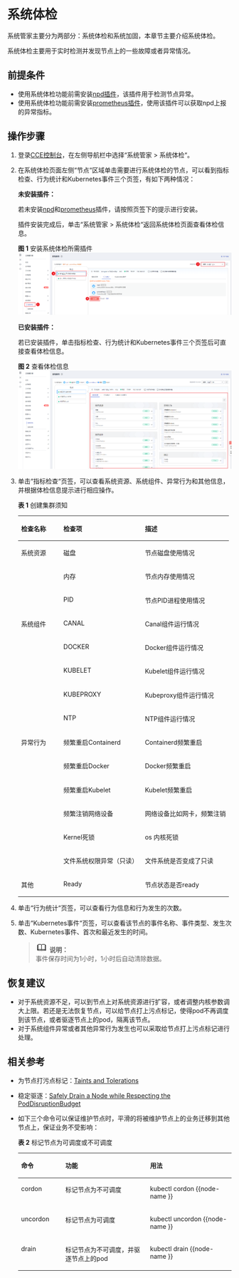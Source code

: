 # 系统体检<a name="cce_01_0218"></a>

系统管家主要分为两部分：系统体检和系统加固，本章节主要介绍系统体检。

系统体检主要用于实时检测并发现节点上的一些故障或者异常情况。

## 前提条件<a name="section168785975413"></a>

-   使用系统体检功能前需安装[npd插件](npd.md)，该插件用于检测节点异常。
-   使用系统体检功能前需安装[prometheus插件](prometheus.md)，使用该插件可以获取npd上报的异常指标。

## 操作步骤<a name="section13882195819560"></a>

1.  登录[CCE控制台](https://console.huaweicloud.com/cce2.0/?utm_source=helpcenter)，在左侧导航栏中选择“系统管家  \>  系统体检“。
2.  在系统体检页面左侧“节点“区域单击需要进行系统体检的节点，可以看到指标检查、行为统计和Kubernetes事件三个页签，有如下两种情况：

    **未安装插件：**

    若未安装[npd](npd.md)和[prometheus](prometheus.md)插件，请按照页签下的提示进行安装。

    插件安装完成后，单击“系统管家  \>  系统体检“返回系统体检页面查看体检信息。

    **图 1**  安装系统体检所需插件<a name="fig1685611812461"></a>  
    ![](figures/安装系统体检所需插件.png "安装系统体检所需插件")

    **已安装插件：**

    若已安装插件，单击指标检查、行为统计和Kubernetes事件三个页签后可直接查看体检信息。

    **图 2**  查看体检信息<a name="fig06331918114"></a>  
    ![](figures/查看体检信息.png "查看体检信息")

3.  单击“指标检查“页签，可以查看系统资源、系统组件、异常行为和其他信息，并根据体检信息提示进行相应操作。

    **表 1**  创建集群须知

    <a name="table108111152195919"></a>
    <table><thead align="left"><tr id="row20811252105914"><th class="cellrowborder" valign="top" width="20.03%" id="mcps1.2.4.1.1"><p id="p14811135212593"><a name="p14811135212593"></a><a name="p14811135212593"></a>检查名称</p>
    </th>
    <th class="cellrowborder" valign="top" width="38.65%" id="mcps1.2.4.1.2"><p id="p15811452145913"><a name="p15811452145913"></a><a name="p15811452145913"></a>检查项</p>
    </th>
    <th class="cellrowborder" valign="top" width="41.32%" id="mcps1.2.4.1.3"><p id="p1418715362071"><a name="p1418715362071"></a><a name="p1418715362071"></a>描述</p>
    </th>
    </tr>
    </thead>
    <tbody><tr id="row88111652155915"><td class="cellrowborder" rowspan="3" valign="top" width="20.03%" headers="mcps1.2.4.1.1 "><p id="p1298265916593"><a name="p1298265916593"></a><a name="p1298265916593"></a>系统资源</p>
    </td>
    <td class="cellrowborder" valign="top" width="38.65%" headers="mcps1.2.4.1.2 "><p id="p6982145965918"><a name="p6982145965918"></a><a name="p6982145965918"></a>磁盘</p>
    </td>
    <td class="cellrowborder" valign="top" width="41.32%" headers="mcps1.2.4.1.3 "><p id="p131874367719"><a name="p131874367719"></a><a name="p131874367719"></a>节点磁盘使用情况</p>
    </td>
    </tr>
    <tr id="row1040679473"><td class="cellrowborder" valign="top" headers="mcps1.2.4.1.1 "><p id="p13406592718"><a name="p13406592718"></a><a name="p13406592718"></a>内存</p>
    </td>
    <td class="cellrowborder" valign="top" headers="mcps1.2.4.1.2 "><p id="p21873367719"><a name="p21873367719"></a><a name="p21873367719"></a>节点内存使用情况</p>
    </td>
    </tr>
    <tr id="row94371418277"><td class="cellrowborder" valign="top" headers="mcps1.2.4.1.1 "><p id="p44374181176"><a name="p44374181176"></a><a name="p44374181176"></a>PID</p>
    </td>
    <td class="cellrowborder" valign="top" headers="mcps1.2.4.1.2 "><p id="p9187173616713"><a name="p9187173616713"></a><a name="p9187173616713"></a>节点PID进程使用情况</p>
    </td>
    </tr>
    <tr id="row981135210590"><td class="cellrowborder" rowspan="5" valign="top" width="20.03%" headers="mcps1.2.4.1.1 "><p id="p199826593596"><a name="p199826593596"></a><a name="p199826593596"></a>系统组件</p>
    </td>
    <td class="cellrowborder" valign="top" width="38.65%" headers="mcps1.2.4.1.2 "><p id="p13827195212710"><a name="p13827195212710"></a><a name="p13827195212710"></a>CANAL</p>
    </td>
    <td class="cellrowborder" valign="top" width="41.32%" headers="mcps1.2.4.1.3 "><p id="p1187236371"><a name="p1187236371"></a><a name="p1187236371"></a>Canal组件运行情况</p>
    </td>
    </tr>
    <tr id="row10303103591119"><td class="cellrowborder" valign="top" headers="mcps1.2.4.1.1 "><p id="p14304173551114"><a name="p14304173551114"></a><a name="p14304173551114"></a>DOCKER</p>
    </td>
    <td class="cellrowborder" valign="top" headers="mcps1.2.4.1.2 "><p id="p153048351110"><a name="p153048351110"></a><a name="p153048351110"></a>Docker组件运行情况</p>
    </td>
    </tr>
    <tr id="row1430443511120"><td class="cellrowborder" valign="top" headers="mcps1.2.4.1.1 "><p id="p230412358118"><a name="p230412358118"></a><a name="p230412358118"></a>KUBELET</p>
    </td>
    <td class="cellrowborder" valign="top" headers="mcps1.2.4.1.2 "><p id="p3304535171119"><a name="p3304535171119"></a><a name="p3304535171119"></a>Kubelet组件运行情况</p>
    </td>
    </tr>
    <tr id="row173042355118"><td class="cellrowborder" valign="top" headers="mcps1.2.4.1.1 "><p id="p17304635171118"><a name="p17304635171118"></a><a name="p17304635171118"></a>KUBEPROXY</p>
    </td>
    <td class="cellrowborder" valign="top" headers="mcps1.2.4.1.2 "><p id="p63048357118"><a name="p63048357118"></a><a name="p63048357118"></a>Kubeproxy组件运行情况</p>
    </td>
    </tr>
    <tr id="row4304133571118"><td class="cellrowborder" valign="top" headers="mcps1.2.4.1.1 "><p id="p15304163511110"><a name="p15304163511110"></a><a name="p15304163511110"></a>NTP</p>
    </td>
    <td class="cellrowborder" valign="top" headers="mcps1.2.4.1.2 "><p id="p14304153510119"><a name="p14304153510119"></a><a name="p14304153510119"></a>NTP组件运行情况</p>
    </td>
    </tr>
    <tr id="row6811952165919"><td class="cellrowborder" rowspan="6" valign="top" width="20.03%" headers="mcps1.2.4.1.1 "><p id="p1298215925914"><a name="p1298215925914"></a><a name="p1298215925914"></a>异常行为</p>
    </td>
    <td class="cellrowborder" valign="top" width="38.65%" headers="mcps1.2.4.1.2 "><p id="p48269521972"><a name="p48269521972"></a><a name="p48269521972"></a>频繁重启Containerd</p>
    </td>
    <td class="cellrowborder" valign="top" width="41.32%" headers="mcps1.2.4.1.3 "><p id="p15187113620713"><a name="p15187113620713"></a><a name="p15187113620713"></a>Containerd频繁重启</p>
    </td>
    </tr>
    <tr id="row193915486126"><td class="cellrowborder" valign="top" headers="mcps1.2.4.1.1 "><p id="p16391124891214"><a name="p16391124891214"></a><a name="p16391124891214"></a>频繁重启Docker</p>
    </td>
    <td class="cellrowborder" valign="top" headers="mcps1.2.4.1.2 "><p id="p1439134811123"><a name="p1439134811123"></a><a name="p1439134811123"></a>Docker频繁重启</p>
    </td>
    </tr>
    <tr id="row2039118484122"><td class="cellrowborder" valign="top" headers="mcps1.2.4.1.1 "><p id="p8391174810120"><a name="p8391174810120"></a><a name="p8391174810120"></a>频繁重启Kubelet</p>
    </td>
    <td class="cellrowborder" valign="top" headers="mcps1.2.4.1.2 "><p id="p14391124841210"><a name="p14391124841210"></a><a name="p14391124841210"></a>Kubelet频繁重启</p>
    </td>
    </tr>
    <tr id="row63911648101219"><td class="cellrowborder" valign="top" headers="mcps1.2.4.1.1 "><p id="p1239124831214"><a name="p1239124831214"></a><a name="p1239124831214"></a>频繁注销网络设备</p>
    </td>
    <td class="cellrowborder" valign="top" headers="mcps1.2.4.1.2 "><p id="p1239114815123"><a name="p1239114815123"></a><a name="p1239114815123"></a>网络设备比如网卡，频繁注销</p>
    </td>
    </tr>
    <tr id="row43911148101214"><td class="cellrowborder" valign="top" headers="mcps1.2.4.1.1 "><p id="p16391194811123"><a name="p16391194811123"></a><a name="p16391194811123"></a>Kernel死锁</p>
    </td>
    <td class="cellrowborder" valign="top" headers="mcps1.2.4.1.2 "><p id="p1739184861211"><a name="p1739184861211"></a><a name="p1739184861211"></a>os 内核死锁</p>
    </td>
    </tr>
    <tr id="row133183448122"><td class="cellrowborder" valign="top" headers="mcps1.2.4.1.1 "><p id="p19318194481218"><a name="p19318194481218"></a><a name="p19318194481218"></a>文件系统权限异常（只读）</p>
    </td>
    <td class="cellrowborder" valign="top" headers="mcps1.2.4.1.2 "><p id="p10318124413121"><a name="p10318124413121"></a><a name="p10318124413121"></a>文件系统是否变成了只读</p>
    </td>
    </tr>
    <tr id="row7811135245911"><td class="cellrowborder" valign="top" width="20.03%" headers="mcps1.2.4.1.1 "><p id="p16982155995917"><a name="p16982155995917"></a><a name="p16982155995917"></a>其他</p>
    </td>
    <td class="cellrowborder" valign="top" width="38.65%" headers="mcps1.2.4.1.2 "><p id="p398225975918"><a name="p398225975918"></a><a name="p398225975918"></a>Ready</p>
    </td>
    <td class="cellrowborder" valign="top" width="41.32%" headers="mcps1.2.4.1.3 "><p id="p161872036072"><a name="p161872036072"></a><a name="p161872036072"></a>节点状态是否ready</p>
    </td>
    </tr>
    </tbody>
    </table>

4.  单击“行为统计“页签，可以查看行为信息和行为发生的次数。
5.  单击“Kubernetes事件“页签，可以查看该节点的事件名称、事件类型、发生次数、Kubernetes事件、首次和最近发生的时间。

    >![](public_sys-resources/icon-note.gif) **说明：**   
    >事件保存时间为1小时，1小时后自动清除数据。  


## 恢复建议<a name="section14891134413567"></a>

-   对于系统资源不足，可以到节点上对系统资源进行扩容，或者调整内核参数调大上限。若还是无法恢复节点，可以给节点打上污点标记，使得pod不再调度到该节点，或者驱逐节点上的pod，隔离该节点。
-   对于系统组件异常或者其他异常行为发生也可以采取给节点打上污点标记进行处理。

## 相关参考<a name="section1598713175217"></a>

-   为节点打污点标记：[Taints and Tolerations](https://kubernetes.io/docs/concepts/configuration/taint-and-toleration/)
-   稳定驱逐：[Safely Drain a Node while Respecting the PodDisruptionBudget](https://kubernetes.io/docs/tasks/administer-cluster/safely-drain-node/)
-   如下三个命令可以保证维护节点时，平滑的将被维护节点上的业务迁移到其他节点上，保证业务不受影响：

    **表 2**  标记节点为可调度或不可调度

    <a name="table244353324710"></a>
    <table><thead align="left"><tr id="row184431333184719"><th class="cellrowborder" valign="top" width="20.732073207320735%" id="mcps1.2.4.1.1"><p id="p644319335474"><a name="p644319335474"></a><a name="p644319335474"></a>命令</p>
    </th>
    <th class="cellrowborder" valign="top" width="39.64396439643964%" id="mcps1.2.4.1.2"><p id="p6443733194714"><a name="p6443733194714"></a><a name="p6443733194714"></a>功能</p>
    </th>
    <th class="cellrowborder" valign="top" width="39.62396239623963%" id="mcps1.2.4.1.3"><p id="p044323316477"><a name="p044323316477"></a><a name="p044323316477"></a>用法</p>
    </th>
    </tr>
    </thead>
    <tbody><tr id="row444323344714"><td class="cellrowborder" valign="top" width="20.732073207320735%" headers="mcps1.2.4.1.1 "><p id="p1044353314715"><a name="p1044353314715"></a><a name="p1044353314715"></a>cordon</p>
    </td>
    <td class="cellrowborder" valign="top" width="39.64396439643964%" headers="mcps1.2.4.1.2 "><p id="p844373319472"><a name="p844373319472"></a><a name="p844373319472"></a>标记节点为不可调度</p>
    </td>
    <td class="cellrowborder" valign="top" width="39.62396239623963%" headers="mcps1.2.4.1.3 "><p id="p2443133374712"><a name="p2443133374712"></a><a name="p2443133374712"></a>kubectl cordon {{node-name }}</p>
    </td>
    </tr>
    <tr id="row9443123319472"><td class="cellrowborder" valign="top" width="20.732073207320735%" headers="mcps1.2.4.1.1 "><p id="p7443433134716"><a name="p7443433134716"></a><a name="p7443433134716"></a>uncordon</p>
    </td>
    <td class="cellrowborder" valign="top" width="39.64396439643964%" headers="mcps1.2.4.1.2 "><p id="p944353384711"><a name="p944353384711"></a><a name="p944353384711"></a>标记节点为可调度</p>
    </td>
    <td class="cellrowborder" valign="top" width="39.62396239623963%" headers="mcps1.2.4.1.3 "><p id="p16443333174720"><a name="p16443333174720"></a><a name="p16443333174720"></a>kubectl uncordon {{node-name }}</p>
    </td>
    </tr>
    <tr id="row194441733104720"><td class="cellrowborder" valign="top" width="20.732073207320735%" headers="mcps1.2.4.1.1 "><p id="p174443330476"><a name="p174443330476"></a><a name="p174443330476"></a>drain</p>
    </td>
    <td class="cellrowborder" valign="top" width="39.64396439643964%" headers="mcps1.2.4.1.2 "><p id="p2444433184713"><a name="p2444433184713"></a><a name="p2444433184713"></a>标记节点为不可调度，并驱逐节点上的pod</p>
    </td>
    <td class="cellrowborder" valign="top" width="39.62396239623963%" headers="mcps1.2.4.1.3 "><p id="p1544414338478"><a name="p1544414338478"></a><a name="p1544414338478"></a>kubectl drain {{node-name }}</p>
    </td>
    </tr>
    </tbody>
    </table>


